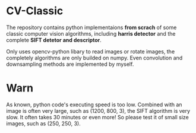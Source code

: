 # CV-Classic
The repository contains python implementaions **from scrach** of some classic computer vision algorithms, including **harris detector** and the complete **SIFT detetor and descriptor**.

Only uses opencv-python libary to read images or rotate images, the completely algorithms are only builded on numpy. Even convolution and downsampling methods are implemented by myself.

# Warn
As known, python code's executing speed is too low. Combined with an image is often very large, such as (1200, 800, 3), the SIFT algorithm is very slow. It often takes 30 minutes or even more! So please test it of small size images, such as (250, 250, 3).
